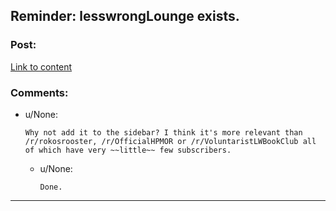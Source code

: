 ## Reminder: lesswrongLounge exists.

### Post:

[Link to content](http://www.reddit.com/r/LessWrongLounge/)

### Comments:

- u/None:
  ```
  Why not add it to the sidebar? I think it's more relevant than /r/rokosrooster, /r/OfficialHPMOR or /r/VoluntaristLWBookClub all of which have very ~~little~~ few subscribers.
  ```

  - u/None:
    ```
    Done.
    ```

---

